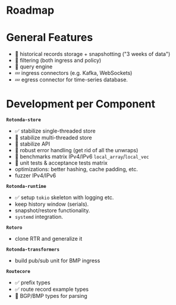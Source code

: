 
Roadmap
=======

General Features
================

- 🦀 historical records storage + snapshotting ("3 weeks of data")
- 🦀 filtering (both ingress and policy)
- 🦀 query engine
- 💤 ingress connectors (e.g. Kafka, WebSockets)
- 💤 egress connector for time-series database.

Development per Component
=========================

**`Rotonda-store`**

- ✅ stabilize single-threaded store
- 🦀 stabilize multi-threaded store
- 🦀 stabilize API
- 🦀 robust error handling (get rid of all the unwraps)
- 🦀 benchmarks matrix IPv4/IPv6 `local_array`/`local_vec`
- 🦀 unit tests & acceptance tests matrix
- optimizations: better hashing, cache padding, etc.
- fuzzer IPv4/IPv6

**`Rotonda-runtime`**

- ✅ setup `tokio` skeleton with logging etc.
- keep history window (serials).
- snapshot/restore functionality.
- `systemd` integration.

**`Rotoro`**

- clone RTR and generalize it

**`Rotonda-transformers`**

- build pub/sub unit for BMP ingress

**`Routecore`**

- ✅ prefix types
- ✅ route record example types
- 🦀 BGP/BMP types for parsing
